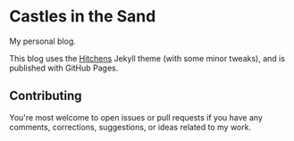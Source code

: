 # Castles in the Sand

My personal blog.

This blog uses the [Hitchens](https://github.com/patdryburgh/hitchens/) Jekyll theme (with some minor tweaks), and is published with GitHub Pages.

## Contributing

You're most welcome to open issues or pull requests if you have any comments, corrections, suggestions, or ideas related to my work.

